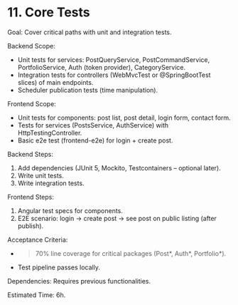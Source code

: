 # 11. Core Tests

Goal: Cover critical paths with unit and integration tests.

Backend Scope:
- Unit tests for services: PostQueryService, PostCommandService, PortfolioService, Auth (token provider), CategoryService.
- Integration tests for controllers (WebMvcTest or @SpringBootTest slices) of main endpoints.
- Scheduler publication tests (time manipulation).

Frontend Scope:
- Unit tests for components: post list, post detail, login form, contact form.
- Tests for services (PostsService, AuthService) with HttpTestingController.
- Basic e2e test (frontend-e2e) for login + create post.

Backend Steps:
1. Add dependencies (JUnit 5, Mockito, Testcontainers – optional later).
2. Write unit tests.
3. Write integration tests.

Frontend Steps:
1. Angular test specs for components.
2. E2E scenario: login -> create post -> see post on public listing (after publish).

Acceptance Criteria:
- >70% line coverage for critical packages (Post*, Auth*, Portfolio*).
- Test pipeline passes locally.

Dependencies: Requires previous functionalities.

Estimated Time: 6h.
